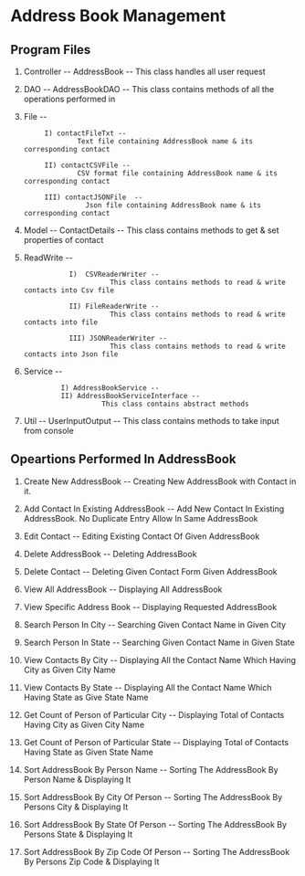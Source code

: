 # Address Book Management

## Program Files

1) Controller --  AddressBook --
                      This class handles all user request

2) DAO  --  AddressBookDAO  --
                  This class contains methods of all the operations performed in 

3) File --  
            
            I) contactFileTxt --
                    Text file containing AddressBook name & its corresponding contact
            
            II) contactCSVFile --
                    CSV format file containing AddressBook name & its corresponding contact
            
            III) contactJSONFile  --
                      Json file containing AddressBook name & its corresponding contact

4) Model  --  ContactDetails  --
                    This class contains methods to get & set properties of contact 

5) ReadWrite  --  
                  
                  I)  CSVReaderWriter --           
                            This class contains methods to read & write contacts into Csv file 
                  
                  II) FileReaderWrite --
                            This class contains methods to read & write contacts into file
                  
                  III) JSONReaderWriter --
                            This class contains methods to read & write contacts into Json file

6) Service  --  
                
                I) AddressBookService --
                II) AddressBookServiceInterface --
                          This class contains abstract methods
                          
7)  Util  --  UserInputOutput --
                    This class contains methods to take input from console                


## Opeartions Performed In AddressBook

1)  Create New AddressBook  --  Creating New AddressBook with Contact in it.

2)  Add Contact In Existing AddressBook --  Add New Contact In Existing AddressBook. No Duplicate Entry Allow In Same AddressBook

3)  Edit Contact  --  Editing Existing Contact Of Given AddressBook

4)  Delete AddressBook  --  Deleting AddressBook

5)  Delete Contact  --  Deleting Given Contact Form Given AddressBook

6)  View All AddressBook  --  Displaying All AddressBook 

7)  View Specific Address Book --  Displaying Requested AddressBook

8)  Search Person In City -- Searching Given Contact Name in Given City

9)  Search Person In State  --  Searching Given Contact Name in Given State

10)  View Contacts By City  --  Displaying All the Contact Name Which Having City as Given City Name 

11)  View Contacts By State --  Displaying All the Contact Name Which Having State as Give State Name    

12)  Get Count of Person of Particular City -- Displaying Total of Contacts Having City as Given City Name

13)  Get Count of Person of Particular State -- Displaying Total of Contacts Having State as Given State Name 

14)  Sort AddressBook By Person Name  --  Sorting The AddressBook By Person Name & Displaying It

15)  Sort AddressBook By City Of Person --  Sorting The AddressBook By Persons City & Displaying It

16)  Sort AddressBook By State Of Person  --  Sorting The AddressBook By Persons State & Displaying It

17)  Sort AddressBook By Zip Code Of Person --  Sorting The AddressBook By Persons Zip Code & Displaying It         
